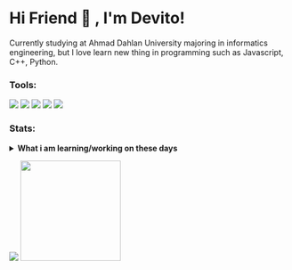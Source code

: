 # Hi Friend 👋 , I'm Devito!
Currently studying at Ahmad Dahlan University majoring in informatics engineering, but I love learn new thing in programming such as Javascript, C++, Python.  

### Tools:
<p>
    <img src="https://img.shields.io/badge/OS-MacOS-blue?&logo=apple" />
    <img src="https://img.shields.io/badge/Code-Swift-blue?&logo=swift" />
    <img src="https://img.shields.io/badge/IDE-Xcode-blue?&logo=xcode" />
    <img src="https://img.shields.io/badge/Text%20Editor-Visual%20Studio%20Code-blue?&logo=visual%20studio%20code&logoColor=blue" />
    <img src="https://gpvc.arturio.dev/bagusfe" />
</p>

### Stats:
<details>
 <summary><strong>What i am learning/working on these days</strong></summary>
    - 🔭 I’m currently working on a ton of side project
    - 🌱 I’m currently learning DevOps C++ / C And JavaScript
    - 👯 I’m looking to collaborate with other developer. </br>
    - 🤔 I’m looking for help with master of programming. hehehe </br>
    - 💬 Ask me about anything.</br>
    - 📫 How to reach me: <a href=aldialdiga@gmail.com">Email me!</a>  </br>
    - ⚡ Fun fact: I like play skateboard and football and play game Mobile Legends</br>
</details>
<p>
    <img src="https://github-readme-stats.vercel.app/api?username=bagusfe&hide=contribs,prs&show_icons=true&hide_border=true&title_color=000" />
    <img src="https://github-readme-stats.vercel.app/api/top-langs/?username=bagusfe&layout=compact" height=180 />
</p>

<!--
*vyto1112/vyto1112* is a ✨ special ✨ repository because its `README.md` (this file) appears on your GitHub profile.
Here are some ideas to get you started:
    - 🔭 I’m currently working on a ton of side project
    - 🌱 I’m currently learning DevOps C++ / C And JavaScript
    - 👯 I’m looking to collaborate with other developer. </br>
    - 🤔 I’m looking for help with master of programming. hehehe </br>
    - 💬 Ask me about anything.</br>
    - 📫 How to reach me: <a href=aldialdiga@gmail.com">Email me!</a>  </br>
    - ⚡ Fun fact: I like play skateboard and football and play game Mobile Legends</br>
-->
